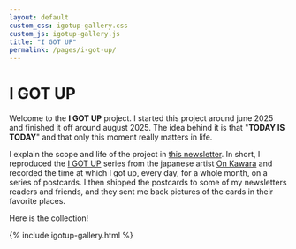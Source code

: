 ```yaml
---
layout: default
custom_css: igotup-gallery.css
custom_js: igotup-gallery.js
title: "I GOT UP"
permalink: /pages/i-got-up/
---
```


# I GOT UP

Welcome to the **I GOT UP** project. I started this project around june 2025 and finished it off around august 2025. The idea behind it is that "**TODAY IS TODAY**" and that only this moment really matters in life.

I explain the scope and life of the project in [this newsletter](https://paolamasuzzo.substack.com/p/oggi-e-oggi).
In short, I reproduced the [I GOT UP](https://flashbak.com/creativity-from-boredom-and-routine-on-kawaras-i-got-up-postcards-1968-1979-418177/)
series from the japanese artist [On Kawara](https://onkawara.co.uk/styled-96/) and recorded the time at which I got up, every day, for a whole month, on a series
of postcards. I then shipped the postcards to some of my newsletters readers and friends, and they sent me back pictures of the cards in their favorite places.

Here is the collection!

<div class="gallery">
  {% include igotup-gallery.html %}
</div>
